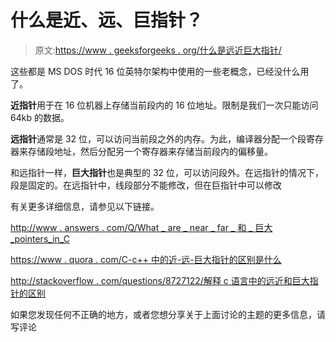 # 什么是近、远、巨指针？

> 原文:[https://www . geeksforgeeks . org/什么是远近巨大指针/](https://www.geeksforgeeks.org/what-are-near-far-and-huge-pointers/)

这些都是 MS DOS 时代 16 位英特尔架构中使用的一些老概念，已经没什么用了。

**近指针**用于在 16 位机器上存储当前段内的 16 位地址。限制是我们一次只能访问 64kb 的数据。

**远指针**通常是 32 位，可以访问当前段之外的内存。为此，编译器分配一个段寄存器来存储段地址，然后分配另一个寄存器来存储当前段内的偏移量。

和远指针一样，**巨大指针**也是典型的 32 位，可以访问段外。在远指针的情况下，段是固定的。在远指针中，线段部分不能修改，但在巨指针中可以修改

有关更多详细信息，请参见以下链接。

[http://www . answers . com/Q/What _ are _ near _ far _ 和 _ 巨大 _pointers_in_C](http://www.answers.com/Q/What_are_near_far_and_huge_pointers_in_C)

[https://www . quora . com/C-c++ 中的近-远-巨大指针的区别是什么](https://www.quora.com/What-is-the-difference-between-near-far-huge-pointers-in-C-C++)

[http://stackoverflow . com/questions/8727122/解释 c 语言中的远近和巨大指针的区别](http://stackoverflow.com/questions/8727122/explain-the-difference-between-near-far-and-huge-pointers-in-c)

如果您发现任何不正确的地方，或者您想分享关于上面讨论的主题的更多信息，请写评论